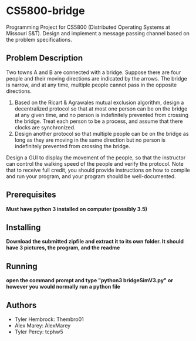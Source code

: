 # CS5800-bridge
Programming Project for CS5800 (Distributed Operating Systems at Missouri S&amp;T). Design and implement a message passing channel based on the problem specifications.

## Problem Description
Two towns A and B are connected with a bridge. Suppose there are four people and their moving directions are indicated by the arrows. The bridge is narrow, and at any time, multiple people cannot pass in the opposite directions.
  1. Based on the Ricart & Agrawales mutual exclusion algorithm, design a decentralized protocol so that at most one person can be on the bridge at any given time, and no person is indefinitely prevented from crossing the bridge. Treat each person to be a process, and assume that there clocks are synchronized.
  2. Design another protocol so that multiple people can be on the bridge as long as they are moving in the same direction but no person is indefinitely prevented from crossing the bridge.

Design a GUI to display the movement of the people, so that the instructor can control the walking speed of the people and verify the protocol. Note that to receive full credit, you should provide instructions on how to compile and run your program, and your program should be well-documented.


## Prerequisites
**Must have python 3 installed on computer (possibly 3.5)**

## Installing
**Download the submitted zipfile and extract it to its own folder. It should have 3 pictures, the program, and the readme**

## Running
**open the command prompt and type "python3 bridgeSimV3.py" or however you would normally run a python file**

## Authors
* Tyler Hembrock: Thembro01
* Alex Marey: AlexMarey
* Tyler Percy: tcphw5
